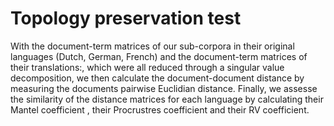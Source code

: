 # Topology preservation test
With the document-term matrices of our sub-corpora in their original languages (Dutch, German, French) and the document-term matrices of their translations:, which were all reduced through a singular value decomposition, we then calculate the document-document distance by measuring the documents pairwise Euclidian distance. Finally, we assesse the similarity of the distance matrices for each language by calculating their Mantel coefficient , their Procrustres coefficient  and their RV coefficient.
